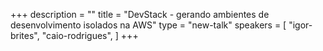 +++
description = ""
title = "DevStack - gerando ambientes de desenvolvimento isolados na AWS"
type = "new-talk"
speakers = [
        "igor-brites",
        "caio-rodrigues",
]
+++